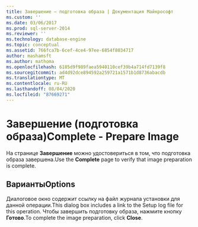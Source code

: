 ```yaml
---
title: Завершение — подготовка образа | Документация Майкрософт
ms.custom: ''
ms.date: 03/06/2017
ms.prod: sql-server-2014
ms.reviewer: ''
ms.technology: database-engine
ms.topic: conceptual
ms.assetid: 766fca7b-6cef-4ce4-97ee-6854f8034717
author: mashamsft
ms.author: mathoma
ms.openlocfilehash: 6185d9f989faea5940110cef39b4a714fd7139f8
ms.sourcegitcommit: ad4d92dce894592a259721a1571b1d8736abacdb
ms.translationtype: MT
ms.contentlocale: ru-RU
ms.lasthandoff: 08/04/2020
ms.locfileid: "87669271"
---
```

# <a name="complete---prepare-image"></a><span data-ttu-id="55250-102">Завершение (подготовка образа)</span><span class="sxs-lookup"><span data-stu-id="55250-102">Complete - Prepare Image</span></span>
  <span data-ttu-id="55250-103">На странице **Завершение** можно удостовериться в том, что подготовка образа завершена.</span><span class="sxs-lookup"><span data-stu-id="55250-103">Use the **Complete** page to verify that image preparation is complete.</span></span>  
  
## <a name="options"></a><span data-ttu-id="55250-104">Варианты</span><span class="sxs-lookup"><span data-stu-id="55250-104">Options</span></span>  
 <span data-ttu-id="55250-105">Диалоговое окно содержит ссылку на файл журнала установки для данной операции.</span><span class="sxs-lookup"><span data-stu-id="55250-105">This dialog box includes a link to the Setup log file for this operation.</span></span> <span data-ttu-id="55250-106">Чтобы завершить подготовку образа, нажмите кнопку **Готово**.</span><span class="sxs-lookup"><span data-stu-id="55250-106">To complete the image preparation, click **Close**.</span></span>  
  
  
